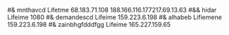 #& mnthavcd Lifetme 68.183.71.108
188.166.116.177217.69.13.63
#&& hidar Lifeime 1080
#& demandescd Lifeime 159.223.6.198
#& alhabeb Lifiemene 159.223.6.198
#& zainbhgfdddfgg Lifeime 165.227.159.65
